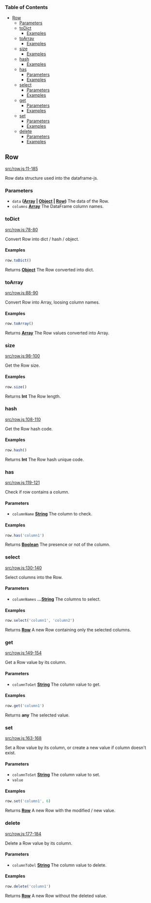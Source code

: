 <!-- Generated by documentation.js. Update this documentation by updating the source code. -->

### Table of Contents

-   [Row][1]
    -   [Parameters][2]
    -   [toDict][3]
        -   [Examples][4]
    -   [toArray][5]
        -   [Examples][6]
    -   [size][7]
        -   [Examples][8]
    -   [hash][9]
        -   [Examples][10]
    -   [has][11]
        -   [Parameters][12]
        -   [Examples][13]
    -   [select][14]
        -   [Parameters][15]
        -   [Examples][16]
    -   [get][17]
        -   [Parameters][18]
        -   [Examples][19]
    -   [set][20]
        -   [Parameters][21]
        -   [Examples][22]
    -   [delete][23]
        -   [Parameters][24]
        -   [Examples][25]

## Row

[src/row.js:11-185][26]

Row data structure used into the dataframe-js.

### Parameters

-   `data` **([Array][27] \| [Object][28] \| [Row][29])** The data of the Row.
-   `columns` **[Array][27]** The DataFrame column names.

### toDict

[src/row.js:78-80][30]

Convert Row into dict / hash / object.

#### Examples

```javascript
row.toDict()
```

Returns **[Object][28]** The Row converted into dict.

### toArray

[src/row.js:88-90][31]

Convert Row into Array, loosing column names.

#### Examples

```javascript
row.toArray()
```

Returns **[Array][27]** The Row values converted into Array.

### size

[src/row.js:98-100][32]

Get the Row size.

#### Examples

```javascript
row.size()
```

Returns **Int** The Row length.

### hash

[src/row.js:108-110][33]

Get the Row hash code.

#### Examples

```javascript
row.hash()
```

Returns **Int** The Row hash unique code.

### has

[src/row.js:119-121][34]

Check if row contains a column.

#### Parameters

-   `columnName` **[String][35]** The column to check.

#### Examples

```javascript
row.has('column1')
```

Returns **[Boolean][36]** The presence or not of the column.

### select

[src/row.js:130-140][37]

Select columns into the Row.

#### Parameters

-   `columnNames` **...[String][35]** The columns to select.

#### Examples

```javascript
row.select('column1', 'column2')
```

Returns **[Row][29]** A new Row containing only the selected columns.

### get

[src/row.js:149-154][38]

Get a Row value by its column.

#### Parameters

-   `columnToGet` **[String][35]** The column value to get.

#### Examples

```javascript
row.get('column1')
```

Returns **any** The selected value.

### set

[src/row.js:163-168][39]

Set a Row value by its column, or create a new value if column doesn't exist.

#### Parameters

-   `columnToSet` **[String][35]** The column value to set.
-   `value`  

#### Examples

```javascript
row.set('column1', 6)
```

Returns **[Row][29]** A new Row with the modified / new value.

### delete

[src/row.js:177-184][40]

Delete a Row value by its column.

#### Parameters

-   `columnToDel` **[String][35]** The column value to delete.

#### Examples

```javascript
row.delete('column1')
```

Returns **[Row][29]** A new Row without the deleted value.

[1]: #row

[2]: #parameters

[3]: #todict

[4]: #examples

[5]: #toarray

[6]: #examples-1

[7]: #size

[8]: #examples-2

[9]: #hash

[10]: #examples-3

[11]: #has

[12]: #parameters-1

[13]: #examples-4

[14]: #select

[15]: #parameters-2

[16]: #examples-5

[17]: #get

[18]: #parameters-3

[19]: #examples-6

[20]: #set

[21]: #parameters-4

[22]: #examples-7

[23]: #delete

[24]: #parameters-5

[25]: #examples-8

[26]: https://github.com/Gmousse/dataframe-js/blob/1742afa80f05aef36c2f52e9c90efe0e349df2bb/src/row.js#L11-L185 "Source code on GitHub"

[27]: https://developer.mozilla.org/docs/Web/JavaScript/Reference/Global_Objects/Array

[28]: https://developer.mozilla.org/docs/Web/JavaScript/Reference/Global_Objects/Object

[29]: #row

[30]: https://github.com/Gmousse/dataframe-js/blob/1742afa80f05aef36c2f52e9c90efe0e349df2bb/src/row.js#L78-L80 "Source code on GitHub"

[31]: https://github.com/Gmousse/dataframe-js/blob/1742afa80f05aef36c2f52e9c90efe0e349df2bb/src/row.js#L88-L90 "Source code on GitHub"

[32]: https://github.com/Gmousse/dataframe-js/blob/1742afa80f05aef36c2f52e9c90efe0e349df2bb/src/row.js#L98-L100 "Source code on GitHub"

[33]: https://github.com/Gmousse/dataframe-js/blob/1742afa80f05aef36c2f52e9c90efe0e349df2bb/src/row.js#L108-L110 "Source code on GitHub"

[34]: https://github.com/Gmousse/dataframe-js/blob/1742afa80f05aef36c2f52e9c90efe0e349df2bb/src/row.js#L119-L121 "Source code on GitHub"

[35]: https://developer.mozilla.org/docs/Web/JavaScript/Reference/Global_Objects/String

[36]: https://developer.mozilla.org/docs/Web/JavaScript/Reference/Global_Objects/Boolean

[37]: https://github.com/Gmousse/dataframe-js/blob/1742afa80f05aef36c2f52e9c90efe0e349df2bb/src/row.js#L130-L140 "Source code on GitHub"

[38]: https://github.com/Gmousse/dataframe-js/blob/1742afa80f05aef36c2f52e9c90efe0e349df2bb/src/row.js#L149-L154 "Source code on GitHub"

[39]: https://github.com/Gmousse/dataframe-js/blob/1742afa80f05aef36c2f52e9c90efe0e349df2bb/src/row.js#L163-L168 "Source code on GitHub"

[40]: https://github.com/Gmousse/dataframe-js/blob/1742afa80f05aef36c2f52e9c90efe0e349df2bb/src/row.js#L177-L184 "Source code on GitHub"
